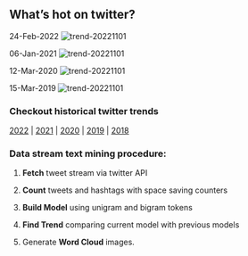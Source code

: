 ## What’s hot on twitter?

24-Feb-2022
![trend-20221101][20221101]

[20221101]: /word-cloud/trend-2022/trend-202202/trend-20221101.png "trend-20221101"

06-Jan-2021
![trend-20221101][20221101]

[20221101]: /word-cloud/trend-2021/trend-202101/trend-20221101.png "trend-20221101"

12-Mar-2020
![trend-20221101][20221101]

[20221101]: /word-cloud/trend-2020/trend-202003/trend-20221101.png "trend-20221101"

15-Mar-2019
![trend-20221101][20221101]

[20221101]: /word-cloud/trend-2019/trend-201903/trend-20221101.png "trend-20221101"

### Checkout historical twitter trends

[2022](/word-cloud/trend-2022) |
[2021](/word-cloud/trend-2021) |
[2020](/word-cloud/trend-2020) |
[2019](/word-cloud/trend-2019) |
[2018](/word-cloud/trend-2018)

### Data stream text mining procedure:

1. **Fetch** tweet stream via twitter API

2. **Count** tweets and hashtags with space saving counters

3. **Build Model** using unigram and bigram tokens

4. **Find Trend** comparing current model with previous models

5. Generate **Word Cloud** images.

